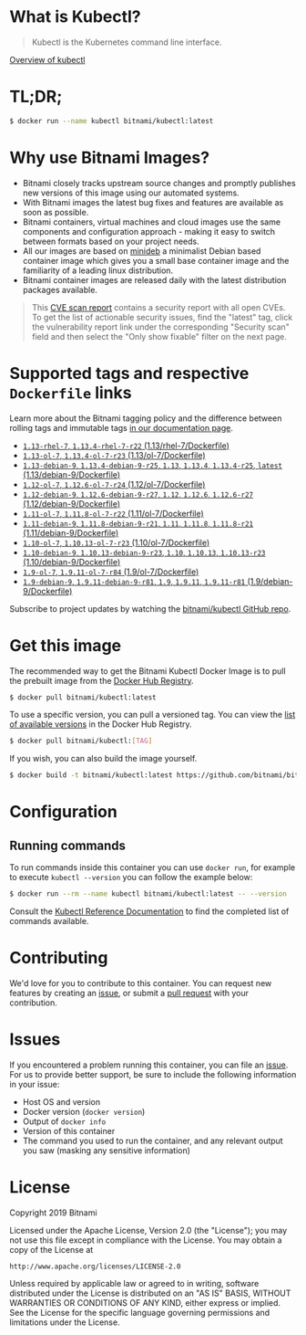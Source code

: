 
# What is Kubectl?

> Kubectl is the Kubernetes command line interface.

[Overview of kubectl](https://kubernetes.io/docs/reference/kubectl/overview/)

# TL;DR;

```bash
$ docker run --name kubectl bitnami/kubectl:latest
```

# Why use Bitnami Images?

* Bitnami closely tracks upstream source changes and promptly publishes new versions of this image using our automated systems.
* With Bitnami images the latest bug fixes and features are available as soon as possible.
* Bitnami containers, virtual machines and cloud images use the same components and configuration approach - making it easy to switch between formats based on your project needs.
* All our images are based on [minideb](https://github.com/bitnami/minideb) a minimalist Debian based container image which gives you a small base container image and the familiarity of a leading linux distribution.
* Bitnami container images are released daily with the latest distribution packages available.


> This [CVE scan report](https://quay.io/repository/bitnami/kubectl?tab=tags) contains a security report with all open CVEs. To get the list of actionable security issues, find the "latest" tag, click the vulnerability report link under the corresponding "Security scan" field and then select the "Only show fixable" filter on the next page.

# Supported tags and respective `Dockerfile` links

Learn more about the Bitnami tagging policy and the difference between rolling tags and immutable tags [in our documentation page](https://docs.bitnami.com/containers/how-to/understand-rolling-tags-containers/).


* [`1.13-rhel-7`, `1.13.4-rhel-7-r22` (1.13/rhel-7/Dockerfile)](https://github.com/bitnami/bitnami-docker-kubectl/blob/1.13.4-rhel-7-r22/1.13/rhel-7/Dockerfile)
* [`1.13-ol-7`, `1.13.4-ol-7-r23` (1.13/ol-7/Dockerfile)](https://github.com/bitnami/bitnami-docker-kubectl/blob/1.13.4-ol-7-r23/1.13/ol-7/Dockerfile)
* [`1.13-debian-9`, `1.13.4-debian-9-r25`, `1.13`, `1.13.4`, `1.13.4-r25`, `latest` (1.13/debian-9/Dockerfile)](https://github.com/bitnami/bitnami-docker-kubectl/blob/1.13.4-debian-9-r25/1.13/debian-9/Dockerfile)
* [`1.12-ol-7`, `1.12.6-ol-7-r24` (1.12/ol-7/Dockerfile)](https://github.com/bitnami/bitnami-docker-kubectl/blob/1.12.6-ol-7-r24/1.12/ol-7/Dockerfile)
* [`1.12-debian-9`, `1.12.6-debian-9-r27`, `1.12`, `1.12.6`, `1.12.6-r27` (1.12/debian-9/Dockerfile)](https://github.com/bitnami/bitnami-docker-kubectl/blob/1.12.6-debian-9-r27/1.12/debian-9/Dockerfile)
* [`1.11-ol-7`, `1.11.8-ol-7-r22` (1.11/ol-7/Dockerfile)](https://github.com/bitnami/bitnami-docker-kubectl/blob/1.11.8-ol-7-r22/1.11/ol-7/Dockerfile)
* [`1.11-debian-9`, `1.11.8-debian-9-r21`, `1.11`, `1.11.8`, `1.11.8-r21` (1.11/debian-9/Dockerfile)](https://github.com/bitnami/bitnami-docker-kubectl/blob/1.11.8-debian-9-r21/1.11/debian-9/Dockerfile)
* [`1.10-ol-7`, `1.10.13-ol-7-r23` (1.10/ol-7/Dockerfile)](https://github.com/bitnami/bitnami-docker-kubectl/blob/1.10.13-ol-7-r23/1.10/ol-7/Dockerfile)
* [`1.10-debian-9`, `1.10.13-debian-9-r23`, `1.10`, `1.10.13`, `1.10.13-r23` (1.10/debian-9/Dockerfile)](https://github.com/bitnami/bitnami-docker-kubectl/blob/1.10.13-debian-9-r23/1.10/debian-9/Dockerfile)
* [`1.9-ol-7`, `1.9.11-ol-7-r84` (1.9/ol-7/Dockerfile)](https://github.com/bitnami/bitnami-docker-kubectl/blob/1.9.11-ol-7-r84/1.9/ol-7/Dockerfile)
* [`1.9-debian-9`, `1.9.11-debian-9-r81`, `1.9`, `1.9.11`, `1.9.11-r81` (1.9/debian-9/Dockerfile)](https://github.com/bitnami/bitnami-docker-kubectl/blob/1.9.11-debian-9-r81/1.9/debian-9/Dockerfile)

Subscribe to project updates by watching the [bitnami/kubectl GitHub repo](https://github.com/bitnami/bitnami-docker-kubectl).

# Get this image

The recommended way to get the Bitnami Kubectl Docker Image is to pull the prebuilt image from the [Docker Hub Registry](https://hub.docker.com/r/bitnami/kubectl).

```bash
$ docker pull bitnami/kubectl:latest
```

To use a specific version, you can pull a versioned tag. You can view the [list of available versions](https://hub.docker.com/r/bitnami/kubectl/tags/) in the Docker Hub Registry.

```bash
$ docker pull bitnami/kubectl:[TAG]
```

If you wish, you can also build the image yourself.

```bash
$ docker build -t bitnami/kubectl:latest https://github.com/bitnami/bitnami-docker-kubectl.git
```

# Configuration

## Running commands

To run commands inside this container you can use `docker run`, for example to execute `kubectl --version` you can follow the example below:

```bash
$ docker run --rm --name kubectl bitnami/kubectl:latest -- --version
```

Consult the [Kubectl Reference Documentation](https://kubernetes.io/docs/reference/generated/kubectl/kubectl-commands) to find the completed list of commands available.

# Contributing

We'd love for you to contribute to this container. You can request new features by creating an [issue](https://github.com/bitnami/bitnami-docker-kubectl/issues), or submit a [pull request](https://github.com/bitnami/bitnami-docker-kubectl/pulls) with your contribution.

# Issues

If you encountered a problem running this container, you can file an [issue](https://github.com/bitnami/bitnami-docker-kubectl/issues). For us to provide better support, be sure to include the following information in your issue:

- Host OS and version
- Docker version (`docker version`)
- Output of `docker info`
- Version of this container
- The command you used to run the container, and any relevant output you saw (masking any sensitive information)

# License

Copyright 2019 Bitnami

Licensed under the Apache License, Version 2.0 (the "License");
you may not use this file except in compliance with the License.
You may obtain a copy of the License at

    http://www.apache.org/licenses/LICENSE-2.0

Unless required by applicable law or agreed to in writing, software
distributed under the License is distributed on an "AS IS" BASIS,
WITHOUT WARRANTIES OR CONDITIONS OF ANY KIND, either express or implied.
See the License for the specific language governing permissions and
limitations under the License.
